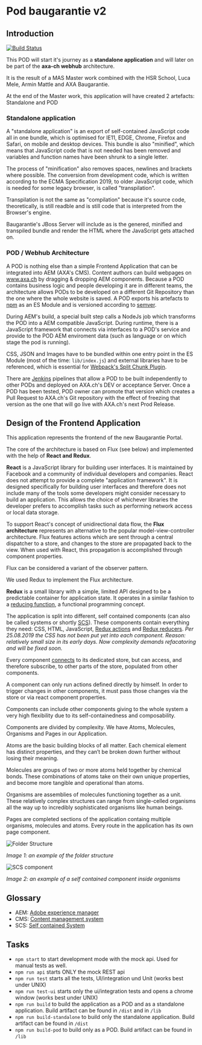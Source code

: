 # Pod baugarantie v2

## Introduction

[![Build Status](https://travis-ci.org/axa-ch/pod-baugarantie.svg?branch=develop)](https://travis-ci.org/axa-ch/pod-baugarantie)

This POD will start it's journey as a **standalone application** and will later on be part of the **axa-ch webhub** architecture.

It is the result of a MAS Master work combined with the HSR School, Luca Mele, Armin Mattle and AXA Baugarantie.

At the end of the Master work, this application will have created 2 artefacts: Standalone and POD

### Standalone application

A "standalone application" is an export of self-contained JavaScript code all in one bundle, which is optimised for IE11, EDGE, Chrome, Firefox and Safari, on mobile and desktop devices. This bundle is also "minified", which means that JavaScript code that is not needed has been removed and variables and function names have been shrunk to a single letter.

The process of "minification" also removes spaces, newlines and brackets where possible. The conversion from development code, which is written according to the ECMA Specification 2019, to older JavaScript code, which is needed for some legacy browser, is called "transpilation".

Transpilation is not the same as "compilation" because it's source code, theoretically, is still readble and is still code that is interpreted from the Browser's engine.

Baugarantie's JBoss Server will include as is the genered, minified and transpiled bundle and render the HTML where the JavaScript gets attached on.

### POD / Webhub Architecture

A POD is nothing else than a simple Frontend Application that can be integrated into AEM (AXA's CMS). Content authors can build webpages on www.axa.ch by dragging & dropping AEM components. Because a POD contains business logic and people developing it are in different teams, the architecture allows PODs to be developed on a different Git Repository than the one where the whole website is saved. A POD exports his artefacts to [npm](https://www.npmjs.com/) as an ES Module and is versioned according to [semver](https://semver.org/).

During AEM's build, a special built step calls a NodeJs job which transforms the POD into a AEM compatible JavaScript. During runtime, there is a JavaScript framework that connects via interfaces to a POD's service and provide to the POD AEM enviroment data (such as language or on which stage the pod is running).

CSS, JSON and Images have to be bundled within one entry point in the ES Module (most of the time: `lib/index.js`) and external libraries have to be referenced, which is essential for [Webpack's Split Chunk Plugin](https://webpack.js.org/plugins/split-chunks-plugin/).

There are [Jenkins](https://jenkins.io/) pipelines that allow a POD to be built independently to other PODs and deployed on AXA.ch's DEV or acceptance Server. Once a POD has been tested, POD owner can promote that version which creates a Pull Request to AXA.ch's Git repository with the effect of freezing that version as the one that will go live with AXA.ch's next Prod Release.

## Design of the Frontend Application

This application represents the frontend of the new Baugarantie Portal.

The core of the architecture is based on Flux (see below) and implemented with the help of **React and Redux**.

**React** is a JavaScript library for building user interfaces. It is maintained by Facebook and a community of individual developers and companies. React does not attempt to provide a complete "application framework". It is designed specifically for building user interfaces and therefore does not include many of the tools some developers might consider necessary to build an application. This allows the choice of whichever libraries the developer prefers to accomplish tasks such as performing network access or local data storage.

To support React's concept of unidirectional data flow, the **Flux architecture** represents an alternative to the popular model-view-controller architecture. Flux features actions which are sent through a central dispatcher to a store, and changes to the store are propagated back to the view. When used with React, this propagation is accomplished through component properties.

Flux can be considered a variant of the observer pattern.

We used Redux to implement the Flux architecture.

**Redux** is a small library with a simple, limited API designed to be a predictable container for application state. It operates in a similar fashion to a [reducing function](https://en.wikipedia.org/wiki/Fold_(higher-order_function)), a functional programming concept.

The application is split into different, self contained components (can also be called systems or shortly [SCS](https://en.wikipedia.org/wiki/Self-contained_system_(software))). These components contain everything they need: CSS, HTML, JavaScript, [Redux actions](https://redux.js.org/basics/actions) and [Redux reducers](https://redux.js.org/basics/reducers). *Per 25.08.2019 the CSS has not been put yet into each component. Reason: relatively small size in its early days. Now complexity demands refacatoring and will be fixed soon.*

Every component [connects](https://react-redux.js.org/api/connect) to its dedicated store, but can access, and therefore subscribe, to other parts of the store, populated from other components.

A component can only run actions defined directly by himself. In order to trigger changes in other components, it must pass those changes via the store or via react component properties.

Components can include other components giving to the whole system a very high flexibility due to its self-containedness and composability.

Components are divided by complexity. We have Atoms, Molecules, Organisms and Pages in our Application.

Atoms are the basic building blocks of all matter. Each chemical element has distinct properties, and they can’t be broken down further without losing their meaning.

Molecules are groups of two or more atoms held together by chemical bonds. These combinations of atoms take on their own unique properties, and become more tangible and operational than atoms.

Organisms are assemblies of molecules functioning together as a unit. These relatively complex structures can range from single-celled organisms all the way up to incredibly sophisticated organisms like human beings.

Pages are completed sections of the application containg multiple organisms, molecules and atoms. Every route in the application has its own page component.

![Folder Structure](https://raw.githubusercontent.com/axa-ch/pod-baugarantie/develop/src/assets/images/Bildschirmfoto%202019-08-24%20um%2015.36.58.png)

*Image 1: an example of the folder structure*

![SCS component](https://raw.githubusercontent.com/axa-ch/pod-baugarantie/develop/src/assets/images/Bildschirmfoto%202019-08-24%20um%2015.39.24.png)

*Image 2: an example of a self contained component inside organisms*

## Glossary

- AEM: [Adobe experience manager](https://www.adobe.com/ch_de/marketing/experience-manager.html)
- CMS: [Content management system](https://en.wikipedia.org/wiki/Content_management_system)
- SCS: [Self contained System](https://en.wikipedia.org/wiki/Self-contained_system_(software))

## Tasks

- `npm start` to start development mode with the mock api. Used for manual tests as well.
- `npm run api` starts ONLY the mock REST api
- `npm run test` starts all the tests, UI/integration und Unit (works best under UNIX)
- `npm run test-ui` starts only the ui/integration tests and opens a chrome window (works best under UNIX)
- `npm run build` to build the application as a POD and as a standalone application. Build artifact can be found in `/dist` and in `/lib`
- `npm run build-standalone` to build only the standalone application. Build artifact can be found in `/dist`
- `npm run build-pod` to build only as a POD. Build artifact can be found in `/lib`
